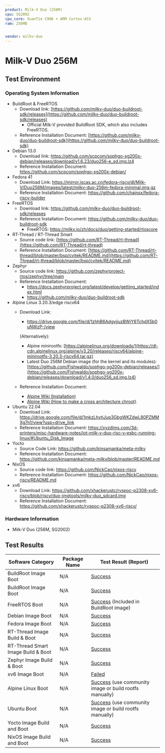 ```yaml
---
product: Milk-V Duo (256M)
cpu: SG2002
cpu_core: XuanTie C906 + ARM Cortex-A53
ram: 256MB


vendor: milkv-duo
---
```


# Milk-V Duo 256M

## Test Environment

### Operating System Information

- BuildRoot & FreeRTOS
  - Download link: [https://github.com/milkv-duo/duo-buildroot-sdk/releases](https://github.com/milkv-duo/duo-buildroot-sdk/releases)
    - Official Milk-V provided BuildRoot SDK, which also includes FreeRTOS.
  - Reference Installation Document: [https://github.com/milkv-duo/duo-buildroot-sdk](https://github.com/milkv-duo/duo-buildroot-sdk)
- Debian 13.0
  - Download link: <https://github.com/scpcom/sophgo-sg200x-debian/releases/download/v1.6.23/duo256-e_sd.img.lz4>
  - Reference Installation Document: <https://github.com/scpcom/sophgo-sg200x-debian/>
- Fedora 41
  - Download Link: https://mirror.iscas.ac.cn/fedora-riscv/dl/Milk-V/Duo256M/images/latest/milkv-duo-256m-fedora-minimal.img.gz
  - Reference Installation Document: https://github.com/chainsx/fedora-riscv-builder
- FreeRTOS
  - Download link: https://github.com/milkv-duo/duo-buildroot-sdk/releases
  - Reference Installation Document: https://github.com/milkv-duo/duo-buildroot-sdk
      - FreeRTOS: https://milkv.io/zh/docs/duo/getting-started/rtoscore
- RT-Thread / RT-Thread Smart
  - Source code link: [https://github.com/RT-Thread/rt-thread](https://github.com/RT-Thread/rt-thread)
  - Reference Installation Document: [https://github.com/RT-Thread/rt-thread/blob/master/bsp/cvitek/README.md](https://github.com/RT-Thread/rt-thread/blob/master/bsp/cvitek/README.md)
- Zephyr
  - Source code link: https://github.com/zephyrproject-rtos/zephyr/tree/main
  - Reference Installation Document:
      - https://docs.zephyrproject.org/latest/develop/getting_started/index.html
      - https://github.com/milkv-duo/duo-buildroot-sdk
- Alpine Linux 3.20.3/edge riscv64
  - Download Link:
    - https://drive.google.com/file/d/1zhhB6AdgvjjuzBWjY6TchdX5b0uNWzP-/view

    (Alternatively):

    - Alpine minirootfs: [https://alpinelinux.org/downloads/](https://dl-cdn.alpinelinux.org/alpine/v3.20/releases/riscv64/alpine-minirootfs-3.20.3-riscv64.tar.gz)
    - Latest Duo 256M Debian image (for the kernel and its modules): [https://github.com/Fishwaldo/sophgo-sg200x-debian/releases/](https://github.com/Fishwaldo/sophgo-sg200x-debian/releases/download/v1.4.0/duo256_sd.img.lz4)
  - Reference Installation Document:
    - [Alpine Wiki (Installation)](https://wiki.alpinelinux.org/wiki/Installation)
    - [Alpine Wiki (How to make a cross architecture chroot)](https://wiki.alpinelinux.org/wiki/How_to_make_a_cross_architecture_chroot)
- Ubuntu 22.04
  - Download Link: https://drive.google.com/file/d/1mkzLhvtjJup3GbgWKZdwL80PZMMXg7n1/view?usp=drive_link
  - Reference Installation Document: https://xyzdims.com/3d-printers/misc-hardware-notes/iot-milk-v-duo-risc-v-esbc-running-linux/#Ubuntu_Disk_Image
- Yocto
  - Source Code Link: https://github.com/kinsamanka/meta-milkv
  - Reference Installation Document: https://github.com/kinsamanka/meta-milkv/blob/master/README.md
- NixOS
  - Source code link: https://github.com/NickCao/nixos-riscv
  - Reference Installation Document: https://github.com/NickCao/nixos-riscv/README.md
- xv6
  - Download Link: https://github.com/xhackerustc/rvspoc-p2308-xv6-riscv/blob/riscv/duo-imgtools/milkv-duo_sdcard.img
  - Reference Installation Document: https://github.com/xhackerustc/rvspoc-p2308-xv6-riscv/

### Hardware Information

- Milk-V Duo (256M, SG2002)

## Test Results

| Software Category                  | Package Name | Test Result (Report)                                             |
| ---------------------------------- | ------------ | ---------------------------------------------------------------- |
| BuildRoot Image Boot               | N/A          | [Success][BuildRoot]                                             |
| BuildRoot Image Boot               | N/A          | [Success][BuildRootV2]                                           |
| FreeRTOS Boot                      | N/A          | [Success][FreeRTOS] (Included in BuildRoot image)                |
| Debian Image Boot                  | N/A          | [Success][Debian]                                                |
| Fedora Image Boot                  | N/A          | [Success][Fedora]                                                |
| RT-Thread Image Build & Boot       | N/A          | [Success][RT-Thread]                                             |
| RT-Thread Smart Image Build & Boot | N/A          | [Success][RT-Smart]                                              |
| Zephyr Image Build & Boot          | N/A          | [Success][Zephyr]                                                |
| xv6 Image Boot                     | N/A          | [Failed][xv6]                                                 |
| Alpine Linux Boot                  | N/A          | [Success][Alpine] (use community image or build rootfs manually) |
| Ubuntu Boot                        | N/A          | [Success][Ubuntu] (use community image or build rootfs manually) |
| Yocto Image Build and Boot         | N/A          | [Success][Yocto]                                                 |
| NixOS Image Build and Boot         | N/A          | [Success][NixOS]                                                 |

[BuildRoot]: ./BuildRoot/README.md
[BuildRootV2]: ./BuildRoot/README_v2.md
[Debian]: ./Debian/README.md
[Fedora]: ./Fedora/README.md
[RT-Thread]: ./RT-Thread/README.md
[RT-Smart]: ./RT-Thread/README_RTSmart.md
[FreeRTOS]: ./FreeRTOS/README.md
[Zephyr]: ./Zephyr/README.md
[Alpine]: ./Alpine/README.md
[Ubuntu]: ./Ubuntu/README.md
[Yocto]: ./Yocto/README.md
[NixOS]: ./NixOS/README.md
[xv6]: ./xv6/README.md
